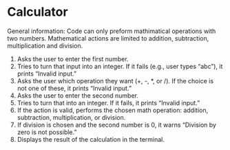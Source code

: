 # Calculator
General information:
Code can only preform mathimatical operations with two numbers.
Mathematical actions are limited to addition, subtraction, multiplication and division. 
1.  Asks the user to enter the first number.
2. Tries to turn that input into an integer. If it fails (e.g., user types “abc”), it prints “Invalid input.”
3. Asks the user which operation they want (+, -, *, or /). If the choice is not one of these, it prints “Invalid input.”
4. Asks the user to enter the second number.
5. Tries to turn that into an integer. If it fails, it prints “Invalid input.”
6. If the action is valid, performs the chosen math operation: addition, subtraction, multiplication, or division.
7. If division is chosen and the second number is 0, it warns “Division by zero is not possible.”
8. Displays the result of the calculation in the terminal.
